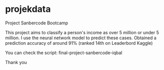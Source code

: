 # projekdata

Project Sanbercode Bootcamp

This project aims to classify a person's income as over 5 million or under 5 million. 
I use the neural network model to predict these cases. 
Obtained a prediction accuracy of around 91% (ranked 14th on Leaderbord Kaggle)

You can check the script: final-project-sanbercode-iqbal

Thank you
